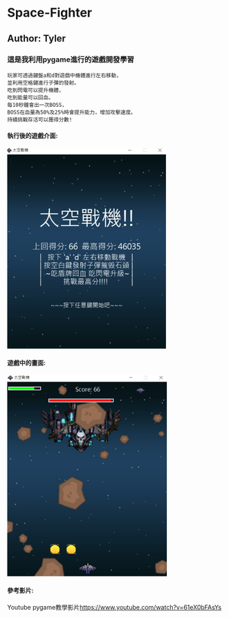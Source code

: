 # Space-Fighter<br>
## Author: Tyler<br>
### 這是我利用pygame進行的遊戲開發學習<br>
```
玩家可透過鍵盤a和d對遊戲中機體進行左右移動，
並利用空格鍵進行子彈的發射。
吃到閃電可以提升機體，
吃到能量可以回血。
每10秒鐘會出一次BOSS，
BOSS在血量為50%及25%時會提升能力，增加攻擊速度。
持續挑戰存活可以獲得分數!
```
#### 執行後的遊戲介面:<br>
<img src="/github_img/Example2.jpg" style="zoom:50%"/>

#### 遊戲中的畫面:<br>

<img src="/github_img/Example.jpg" style="zoom:50%"/>

#### 參考影片:<br>
Youtube pygame教學影片<https://www.youtube.com/watch?v=61eX0bFAsYs>


